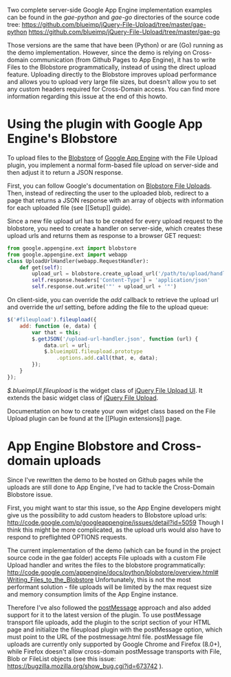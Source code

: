 Two complete server-side Google App Engine implementation examples can be found in the *gae-python* and *gae-go* directories of the source code tree:
https://github.com/blueimp/jQuery-File-Upload/tree/master/gae-python
https://github.com/blueimp/jQuery-File-Upload/tree/master/gae-go

Those versions are the same that have been (Python) or are (Go) running as the demo implementation.
However, since the demo is relying on Cross-domain communication (from Github Pages to App Engine), it has to write Files to the Blobstore programmatically, instead of using the direct upload feature.
Uploading directly to the Blobstore improves upload performance and allows you to upload very large file sizes, but doesn't allow you to set any custom headers required for Cross-Domain access.
You can find more information regarding this issue at the end of this howto.

# Using the plugin with Google App Engine's Blobstore

To upload files to the [Blobstore](http://code.google.com/appengine/docs/python/blobstore/) of [Google App Engine](http://code.google.com/appengine/) with the File Upload plugin, you implement a normal form-based file upload on server-side and then adjust it to return a JSON response.

First, you can follow Google's documentation on [Blobstore File Uploads](http://code.google.com/appengine/docs/python/blobstore/overview.html#Uploading_a_Blob). Then, instead of redirecting the user to the uploaded blob, redirect to a page that returns a JSON response with an array of objects with information for each uploaded file (see [[Setup]] guide).

Since a new file upload url has to be created for every upload request to the blobstore, you need to create a handler on server-side, which creates these upload urls and returns them as response to a browser GET request:

```py
from google.appengine.ext import blobstore
from google.appengine.ext import webapp
class UploadUrlHandler(webapp.RequestHandler):
    def get(self):
        upload_url = blobstore.create_upload_url('/path/to/upload/handler')
        self.response.headers['Content-Type'] = 'application/json'
        self.response.out.write('"' + upload_url + '"')
```

On client-side, you can override the *add* callback to retrieve the upload url and override the *url* setting, before adding the file to the upload queue:

```js
$('#fileupload').fileupload({
    add: function (e, data) {
        var that = this;
        $.getJSON('/upload-url-handler.json', function (url) {
            data.url = url;
            $.blueimpUI.fileupload.prototype
                .options.add.call(that, e, data);
        });
    }
});
```
*$.blueimpUI.fileupload* is the widget class of [jQuery File Upload UI](https://github.com/blueimp/jQuery-File-Upload/blob/master/jquery.fileupload-ui.js). It extends the basic widget class of [jQuery File Upload](https://github.com/blueimp/jQuery-File-Upload/blob/master/jquery.fileupload.js).

Documentation on how to create your own widget class based on the File Upload plugin can be found at the [[Plugin extensions]] page.

# App Engine Blobstore and Cross-domain uploads
Since I've rewritten the demo to be hosted on Github pages while the uploads are still done to App Engine, I've had to tackle the Cross-Domain Blobstore issue.

First, you might want to star this issue, so the App Engine developers might give us the possibility to add custom headers to Blobstore upload urls:
http://code.google.com/p/googleappengine/issues/detail?id=5059
Though I think this might be more complicated, as the upload urls would also have to respond to preflighted OPTIONS requests.

The current implementation of the demo (which can be found in the project source code in the gae folder) accepts File uploads with a custom File Upload handler and writes the files to the blobstore programmatically:
http://code.google.com/appengine/docs/python/blobstore/overview.html#Writing_Files_to_the_Blobstore
Unfortunately, this is not the most performant solution - file uploads will be limited by the max request size and memory consumption limits of the App Engine instance.

Therefore I've also followed the [postMessage](https://developer.mozilla.org/en/DOM/window.postMessage) approach and also added support for it to the latest version of the plugin.
To use postMessage transport file uploads, add the plugin to the script section of your HTML page and initialize the fileupload plugin with the postMessage option, which must point to the URL of the postmessage.html file.
postMessage file uploads are currently only supported by Google Chrome and Firefox (8.0+), while Firefox doesn't allow cross-domain postMessage transports with File, Blob or FileList objects (see this issue: https://bugzilla.mozilla.org/show_bug.cgi?id=673742 ).